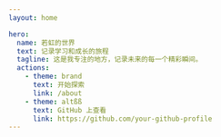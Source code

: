 ```yaml
---
layout: home

hero:
  name: 若虹的世界
  text: 记录学习和成长的旅程
  tagline: 这是我专注的地方，记录未来的每一个精彩瞬间。
  actions:
    - theme: brand
      text: 开始探索
      link: /about
    - theme: altßß
      text: GitHub 上查看
      link: https://github.com/your-github-profile
---
```

